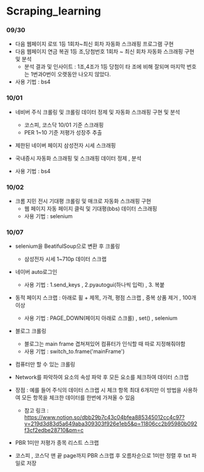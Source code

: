 # Scraping_learning
 
### 09/30 
- 다음 웹페이지 로또 1등 1회차~최신 회차 자동화 스크래핑 프로그램 구현
- 다음 웹페이지 연금 복권 1등 조,당첨번호 1회차 ~ 최신 회차 자동화 스크래핑 구현 및 분석
  - 분석 결과 및 인사이트 : 1조,4조가 1등 당첨이 타 조에 비해 잘되며 마지막 번호는 1번과0번이 오랫동안 나오지 않았다.
- 사용 기법 : bs4
 
### 10/01
- 네비버 주식 크롤링 및 크롤링 데이터 정제 및 자동화 스크래핑 구현 및 분석

  - 코스피, 코스닥 10/01 기준 스크래핑
  - PER 1~10 기준 저평가 성장주 추출

 - 제한된 네이버 페이지 삼성전자 시세 스크래핑
 - 국내증시 자동화 스크래핑 및 스크래핑 데이터 정제 , 분석

 - 사용 기법 : bs4
 

### 10/02
- 크롬 지민 전시 기대평 크롤링 및 매크로 자동화 스크래핑 구현
  - 웹 페이지 자동 페이지 클릭 및 기대평(bbs) 데이터 스크래핑
  - 사용 기법 : selenium
 

### 10/07
- selenium을 BeatifulSoup으로 변환 후 크롤링
  - 삼성전자 시세 1~710p 데이터 스크랩

- 네이버 auto로그인
  - 사용 기법 : 1.send_keys , 2.pyautogui(하나씩 입력) , 3. 복붙

- 동적 페이지 스크랩 : 아래로 휠 + 제목, 가격, 평점 스크랩 , 중복 상품 제거 , 100개 이상
  - 사용 기법 : PAGE_DOWN(페이지 아래로 스크롤) , set() , selenium
 
- 블로그 크롤링 
  - 블로그는 main frame 겹쳐져있어 컴퓨터가 인식할 때 따로 지정해줘야함
  - 사용 기법 : switch_to.frame('mainFrame')

 - 컴퓨터만 할 수 있는 크롤링
  - Network를 파악하여 요소의 속성 파악 후 모든 요소를 체크하여 데이터 스크랩
  - 장점 : 예를 들어 주식의 데이터 스크랩 시 체크 항목 최대 6개지만 이 방법을 사용하여 모든 항목을 체크한 데이터를 한번에 가져올 수 있음
     - 참고 링크 : https://www.notion.so/dbb29b7c43c04bfea885345012cc4c97?v=219d3d83d5a649aba309303f926e1eb5&p=11806cc2b95980b092f3cf2edbe28710&pm=c

- PBR 1미만 저평가 종목 리스트 스크랩
 - 코스피 , 코스닥 맨 끝 page까지 PBR 스크랩 후 오름차순으로 1미만 정렬 후 txt 파일로 저장
